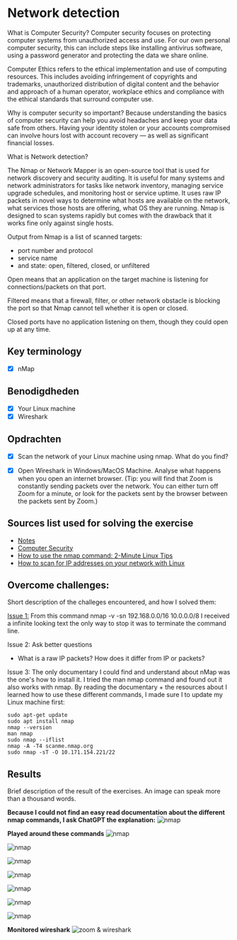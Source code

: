 # Network detection

What is Computer Security? Computer security focuses on protecting computer systems from unauthorized access and use. For our own personal computer security, this can include steps like installing antivirus software, using a password generator and protecting the data we share online.

Computer Ethics refers to the ethical implementation and use of computing resources. This includes avoiding infringement of copyrights and trademarks, unauthorized distribution of digital content and the behavior and approach of a human operator, workplace ethics and compliance with the ethical standards that surround computer use.

Why is computer security so important? Because understanding the basics of computer security can help you avoid headaches and keep your data safe from others. Having your identity stolen or your accounts compromised can involve hours lost with account recovery — as well as significant financial losses.

What is Network detection?

The Nmap or Network Mapper is an open-source tool that is used for network discovery and security auditing. It is useful for many systems and network administrators for tasks like network inventory, managing service upgrade schedules, and monitoring host or service uptime. It uses raw IP packets in novel ways to determine what hosts are available on the network, what services those hosts are offering, what OS they are running. Nmap is designed to scan systems rapidly but comes with the drawback that it works fine only against single hosts.

Output from Nmap is a list of scanned targets:

- port number and protocol
- service name
- and state: open, filtered, closed, or unfiltered

Open means that an application on the target machine is listening for connections/packets on that port.

Filtered means that a firewall, filter, or other network obstacle is blocking the port so that Nmap cannot tell whether it is open or closed.

Closed ports have no application listening on them, though they could open up at any time.

## Key terminology

- [x] nMap

## Benodigdheden

- [x] Your Linux machine
- [x] Wireshark

## Opdrachten

- [x] Scan the network of your Linux machine using nmap. What do you find?

- [x] Open Wireshark in Windows/MacOS Machine. Analyse what happens when you open an internet browser. (Tip: you will find that Zoom is constantly sending packets over the network. You can either turn off Zoom for a minute, or look for the packets sent by the browser between the packets sent by Zoom.)

## Sources list used for solving the exercise

- [Notes](https://drive.google.com/drive/folders/1ngTMmDk8hX61yQQGFieqFLswh6UdoEGO)
- [Computer Security](https://bootcamp.berkeley.edu/blog/what-is-computer-security/#:~:text=But%20what%20is%20computer%20security,security%20and%20computer%20safety%20practices.)
- [How to use the nmap command: 2-Minute Linux Tips](https://www.youtube.com/watch?v=H2vpIyStRU0)
- [How to scan for IP addresses on your network with Linux](https://www.techrepublic.com/article/how-to-scan-for-ip-addresses-on-your-network-with-linux/)

## Overcome challenges:

Short description of the challeges encountered, and how I solved them:

[Issue 1:](https://github.com/techgrounds/techgrounds-anj-dtmr/blob/main/00_includes/week-3-includes/sec-01-issue1.png) From this command nmap -v -sn 192.168.0.0/16 10.0.0.0/8 I received a infinite looking text the only way to stop it was to terminate the command line.

Issue 2: Ask better questions

- What is a raw IP packets? How does it differ from IP or packets?

Issue 3: The only documentary I could find and understand about nMap was the one's how to install it. I tried the man nmap command and found out it also works with nmap. By reading the documentary + the resources about I learned how to use these different commands, I made sure I to update my Linux machine first:

```
sudo apt-get update
sudo apt install nmap
nmap --version
man nmap
sudo nmap --iflist
nmap -A -T4 scanme.nmap.org
sudo nmap -sT -O 10.171.154.221/22
```

## Results

Brief description of the result of the exercises. An image can speak more than a thousand words.

**Because I could not find an easy read documentation about the different nmap commands, I ask ChatGPT the explanation:**
![nmap](https://github.com/techgrounds/techgrounds-anj-dtmr/blob/main/00_includes/week-3-includes/sec-01-chatgpt.png)

**Played around these commands**
![nmap](https://github.com/techgrounds/techgrounds-anj-dtmr/blob/main/00_includes/week-3-includes/sec-01-iflist.png)

![nmap](https://github.com/techgrounds/techgrounds-anj-dtmr/blob/main/00_includes/week-3-includes/sec-01-nmap.png)

![nmap](https://github.com/techgrounds/techgrounds-anj-dtmr/blob/main/00_includes/week-3-includes/sec-01-scan.png)

![nmap](https://github.com/techgrounds/techgrounds-anj-dtmr/blob/main/00_includes/week-3-includes/sec-01-sn.png)

![nmap](https://github.com/techgrounds/techgrounds-anj-dtmr/blob/main/00_includes/week-3-includes/sec-01-sp.png)

![nmap](https://github.com/techgrounds/techgrounds-anj-dtmr/blob/main/00_includes/week-3-includes/sec-01-st-o-a.png)

![nmap](https://github.com/techgrounds/techgrounds-anj-dtmr/blob/main/00_includes/week-3-includes/sec-01-st-o.png)

**Monitored wireshark**
![zoom & wireshark](https://github.com/techgrounds/techgrounds-anj-dtmr/blob/main/00_includes/week-3-includes/sec-01-wireshark.png)






